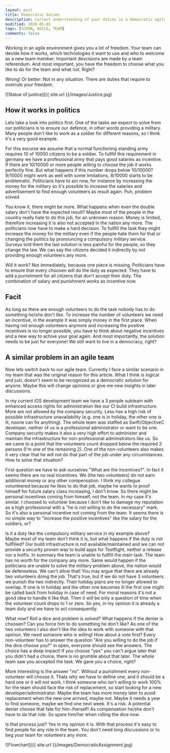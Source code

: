 ```yaml
---
layout: post
title: Democratic duties
description: Correct understanding of your duties in a democratic agile team
modified: 2020-05-01
tags: [SCRUM, AGILE, TEAM]
comments: false
---
```


Working in an agile environment gives you a lot of freedom. Your team can decide how it works, which technologies it want to use and who to welcome as a new team member. Important descisions are made by a team referendum. And most important, you have the freedom to choose what you like to do for the team and what not. Right?

Wrong! Or better: Not in any situation. There are duties that require to overrule your freedom.

<!--break-->

![Statue of justice]({{ site.url }}/images/Justice.jpg)

How it works in politics
----------

Lets take a look into politics first. One of the tasks we expect to solve from our politicians is to ensure our defence, in other words providing a military. Many people don't like to work as a soldier for different reasons, so I think it's a very good example. 

For this excurse we assume that a normal functioning standing army requires 10 of 10000 citizens to be a soldier. To fullfill this requirement in germany we have a professional army that pays good salaries as incentive. If there are 10/10000 or more people willing to choose the job it works perfectly fine. But what happens if this number drops below 10/10000? 9/10000 might work as well with some limitations, 8/10000 starts to be problematic. Politicians have to act now, for instance by increasing the money for the military so it's possible to increase the salaries and advertisement to find enough volunteers as result again. Puh, problem solved.

You know it, there might be more. What happens when even the double salary don't have the expected result? Maybe most of the people in the country really hate to do this job, for an unknown reason. Money is limited, therefore increasing it is also not accepted in the nation any more. The politicians now have to make a hard decision. To fullfill the task they might increase the money for the military even if the people hate them for that or changing the politics by pronouncing a compulsory military service. Surveys told them the last solution is less painful for the people, so they change the law. We can say the citizens decided it indirectly by not providing enough volunteers any more.

Will it work? Not immediately, because one piece is missing. Politicians have to ensure that every choosen will do the duty as expected. They have to add a punishment for all citizens that don't accept their duty. The combination of salary and punishment works as incentive now.

Facit
----------

As long as there are enough volunteers to do the task nobody has to do something he/she don't like. To increase the number of volunteers we need an incentive, in the example it was simply money in the first place. When having not enough volunteers anymore and increasing the positive incentives is no longer possible, you have to think about negative incentives and a new way to achive your goal again. And most importantly, the solution needs to be just for everyone! We still want to live in a democracy, right?

A similar problem in an agile team
----------

Now lets switch back to our agile team. Currently I face a similar scenario in my team that was the original reason for this article. What I think is logical and just, doesn't seem to be recognized as a democratic solution for anyone. Maybe this will change opinions or give me new insights in later discussions.

In my current iOS development team we have a 3 people subteam with enhanced access rights for administration like our CI build infrastructure. More are not allowed by the company security. Less has a high risk of possible infrastructure unavailability (e.g. one is in holiday, the other one is ill, noone can fix anything). The whole team was staffed as Swift/ObjectiveC developer, neither of us is a professional administrator or want to be one. Company security makes it also a very high effort to administer and maintain the infrastructure for non-professional administrators like us. So we came to a point that the volunteers count dropped below the required 3 persons (I'm one of the remaining 2). One of the non-volunteers also makes it very clear that he will not do that part of the job under any circumstances. How to solve that situation?

First question we have to ask ourselves "What are the incentives?". In fact it seems there are no real incentives. We (the two volunteers) do not earn additional money or any other compensation. I think my collegue volunteered because he likes to do that job, maybe he wants to proof himself for future salary class increasing, I don't know. So there might be personal incentives coming from himself, not the team. In my case it's similar. I choosed to volunteer because I don't like to damage my reputation as a high professional with a "he is not willing to do the necessary" mark. So it's also a personal incentive not coming from the team. It seems there is no simple way to "increase the positive incentives" like the salary for the soldiers, or?

Is it a duty like the compulsory military service in my example above? Maybe most of my team don't think it is, but what happens if the duty is not fullfilled? Our build infrastructure is not available/maintained and we can not provide a security proven way to build apps for Testflight, neither a release nor a hotfix. In summary the team is unable to fullfill the main task. The team has no worth for the company any more. Same would happen if the politicians are unable to solve the military problem above, the nation would be defenseless. We can't allow that! You may argue that there are already two volunteers doing the job. That's true, but if we do not have 3 volunteers we punish the two indirectly. Their holiday plans are no longer allowed to overlap. If one is in holiday and the other one becomes ill the first one might be called back from holiday in case of need. For moral reasons it's not a good idea to handle it like that. Then it will be only a question of time when the volunteer count drops to 1 or zero. So yes, in my opinion it is already a team duty and we have to act consequently.

What now? Roll a dice and problem is solved? What happens if the denier is choosen? Can you force him to do something he don't like? As one of the two volunteers I also don't like the idea to work with someone with that opinion. We need someone who is willing! How about a vote first? Every non-volunteer has to answer the question "Are you willing to do the job if the dice choose you?" in open, everyone should see the answers. The choice has a deep impact! If you choose "yes" you can't argue later that you didn't had a choice, there is no grumble about that later. The whole team saw you accepted the task. We gave you a choice, right? 

More interesting is the answer "no". Without a punishment every non-volunteer will choose it. Thats why we have to define one, and it should be a hard one or it will not work. I think someone who isn't willing to work 100% for the team should face the risk of replacement, so start looking for a new developer/administrator. Maybe the team has more money later to avoid replacement when the new one arrived, maybe not. Maybe it needs a year to find someone, maybe we find one next week. It's a risk. A potential denier choose that fate for him-/herself! As compensation he/she don't have to do that role. So spare him/her when rolling the dice now. 

Is that process just? Yes in my opinion it is. With that process it's easy to find people for any role in the team. You don't need long discussions or to beg your team for volunteers any more.

![Flowchart]({{ site.url }}/images/DemocraticAssignment.jpg)
